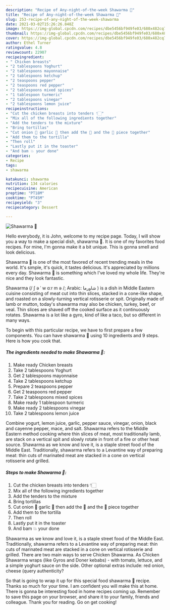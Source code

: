 ```yaml
---
description: "Recipe of Any-night-of-the-week Shawarma 🌯"
title: "Recipe of Any-night-of-the-week Shawarma 🌯"
slug: 253-recipe-of-any-night-of-the-week-shawarma
date: 2021-03-02T15:26:26.848Z
image: https://img-global.cpcdn.com/recipes/dbe5456bf949fe03/680x482cq70/shawarma-🌯-recipe-main-photo.jpg
thumbnail: https://img-global.cpcdn.com/recipes/dbe5456bf949fe03/680x482cq70/shawarma-🌯-recipe-main-photo.jpg
cover: https://img-global.cpcdn.com/recipes/dbe5456bf949fe03/680x482cq70/shawarma-🌯-recipe-main-photo.jpg
author: Ethel Turner
ratingvalue: 4.8
reviewcount: 22907
recipeingredient:
- " Chicken breasts"
- "2 tablespoons Yoghurt"
- "2 tablespoons mayonnaise"
- "2 tablespoons ketchup"
- "2 teaspoons pepper"
- "2 teaspoons red pepper"
- "2 tablespoons mixed spices"
- "1 tablespoon turmeric"
- "2 tablespoons vinegar"
- "2 tablespoons lemon juice"
recipeinstructions:
- "Cut the chicken breasts into tenders 👇🏻"
- "Mix all of the following ingredients together"
- "Add the tenders to the mixture"
- "Bring tortillas"
- "Cut onion 🧅 garlic 🧄 then add the 🧅 and the 🧄 piece together"
- "Add them to the tortilla"
- "Then roll"
- "Lastly put it in the toaster"
- "And bam 💥 your done"
categories:
- Recipe
tags:
- shawarma

katakunci: shawarma 
nutrition: 134 calories
recipecuisine: American
preptime: "PT18M"
cooktime: "PT45M"
recipeyield: "3"
recipecategory: Dessert

---
```



![Shawarma 🌯](https://img-global.cpcdn.com/recipes/dbe5456bf949fe03/680x482cq70/shawarma-🌯-recipe-main-photo.jpg)

Hello everybody, it is John, welcome to my recipe page. Today, I will show you a way to make a special dish, shawarma 🌯. It is one of my favorites food recipes. For mine, I'm gonna make it a bit unique. This is gonna smell and look delicious.

Shawarma 🌯 is one of the most favored of recent trending meals in the world. It's simple, it's quick, it tastes delicious. It's appreciated by millions every day. Shawarma 🌯 is something which I've loved my whole life. They're nice and they look fantastic.

Shawarma (/ ʃ ə ˈ w ɑːr m ə /; Arabic: شاورما ‎) is a dish in Middle Eastern cuisine consisting of meat cut into thin slices, stacked in a cone-like shape, and roasted on a slowly-turning vertical rotisserie or spit. Originally made of lamb or mutton, today&#39;s shawarma may also be chicken, turkey, beef, or veal. Thin slices are shaved off the cooked surface as it continuously rotates. Shawarma is a lot like a gyro, kind of like a taco, but so different in many ways.


To begin with this particular recipe, we have to first prepare a few components. You can have shawarma 🌯 using 10 ingredients and 9 steps. Here is how you cook that.

<!--inarticleads1-->

##### The ingredients needed to make Shawarma 🌯:

1. Make ready  Chicken breasts
1. Take 2 tablespoons Yoghurt
1. Get 2 tablespoons mayonnaise
1. Take 2 tablespoons ketchup
1. Prepare 2 teaspoons pepper
1. Get 2 teaspoons red pepper
1. Take 2 tablespoons mixed spices
1. Make ready 1 tablespoon turmeric
1. Make ready 2 tablespoons vinegar
1. Take 2 tablespoons lemon juice


Combine yogurt, lemon juice, garlic, pepper sauce, vinegar, onion, black and cayenne pepper, mace, and salt. Shawarma refers to the Middle Eastern method cooking where thin slices of meat, most traditionally lamb, are stack on a vertical spit and slowly rotate in front of a fire or other heat source. Shawarma as we know and love it, is a staple street food of the Middle East. Traditionally, shawarma refers to a Levantine way of preparing meat: thin cuts of marinated meat are stacked in a cone on vertical rotisserie and grilled. 

<!--inarticleads2-->

##### Steps to make Shawarma 🌯:

1. Cut the chicken breasts into tenders 👇🏻
1. Mix all of the following ingredients together
1. Add the tenders to the mixture
1. Bring tortillas
1. Cut onion 🧅 garlic 🧄 then add the 🧅 and the 🧄 piece together
1. Add them to the tortilla
1. Then roll
1. Lastly put it in the toaster
1. And bam 💥 your done


Shawarma as we know and love it, is a staple street food of the Middle East. Traditionally, shawarma refers to a Levantine way of preparing meat: thin cuts of marinated meat are stacked in a cone on vertical rotisserie and grilled. There are two main ways to serve Chicken Shawarma. As Chicken Shawarma wraps (like Gyros and Doner kebabs) - with tomato, lettuce, and a simple yoghurt sauce on the side. Other optional extras include: red onion, cheese (query authenticity? 

So that is going to wrap it up for this special food shawarma 🌯 recipe. Thanks so much for your time. I am confident you will make this at home. There is gonna be interesting food in home recipes coming up. Remember to save this page on your browser, and share it to your family, friends and colleague. Thank you for reading. Go on get cooking!
